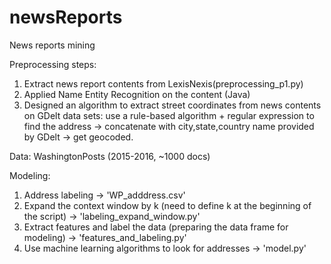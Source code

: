 # newsReports
News reports mining

Preprocessing steps:
  1. Extract news report contents from LexisNexis(preprocessing_p1.py)
  2. Applied Name Entity Recognition on the content (Java)
  3. Designed an algorithm to extract street coordinates from news contents on GDelt data sets:
          use a rule-based algorithm + regular expression to find the address -> concatenate with city,state,country name provided by GDelt -> get geocoded. 

Data: WashingtonPosts (2015-2016, ~1000 docs)

Modeling:
  1. Address labeling -> 'WP_adddress.csv'
  2. Expand the context window by k (need to define k at the beginning of the script) -> 'labeling_expand_window.py'
  3. Extract features and label the data (preparing the data frame for modeling) -> 'features_and_labeling.py'
  4. Use machine learning algorithms to look for addresses -> 'model.py'






  
  


